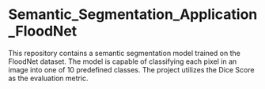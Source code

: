 # Semantic_Segmentation_Application_FloodNet
This repository contains a semantic segmentation model trained on the FloodNet dataset. The model is capable of classifying each pixel in an image into one of 10 predefined classes. The project utilizes the Dice Score as the evaluation metric.
